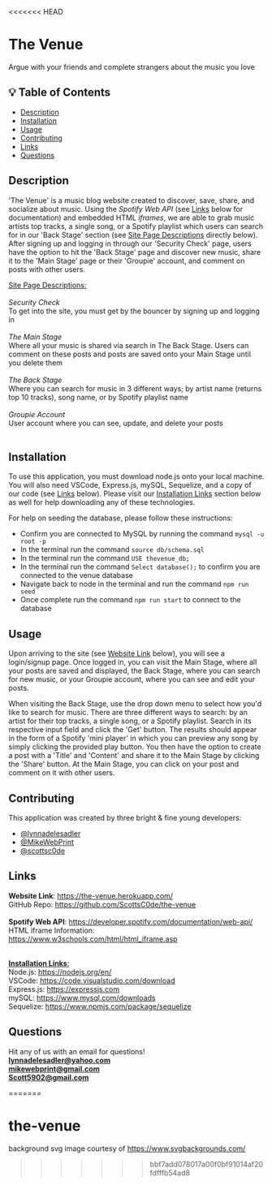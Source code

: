 <<<<<<< HEAD
# The Venue
Argue with your friends and complete strangers about the music you love

## 💡 Table of Contents

- [Description](#description-id)
- [Installation](#installation-id)
- [Usage](#usage-id)
- [Contributing](#contributing-id)
- [Links](#links-id)
- [Questions](#questions-id)

## <a id="description-id"></a>Description
'The Venue' is a music blog website created to discover, save, share, and socialize about music. Using the *Spotify Web API* (see [Links](#links-id) below for documentation) and embedded HTML *iframes*, we are able to grab music artists top tracks, a single song, or a Spotify playlist which users can search for in our 'Back Stage' section (see [Site Page Descriptions](#site-descriptions-id) directly below). After signing up and logging in through our 'Security Check' page, users have the option to hit the 'Back Stage' page and discover new music, share it to the 'Main Stage' page or their 'Groupie' account, and comment on posts with other users.</br>

<a id="site-descriptions-id"></a><u>Site Page Descriptions:</u></br></br>
*Security Check*</br>
To get into the site, you must get by the bouncer by signing up and logging in</br></br>
*The Main Stage*</br>
Where all your music is shared via search in The Back Stage. Users can comment on these posts and posts are saved onto your Main Stage until you delete them</br></br>
*The Back Stage*</br>
Where you can search for music in 3 different ways; by artist name (returns top 10 tracks), song name, or by Spotify playlist name</br></br>
*Groupie Account*</br>
User account where you can see, update, and delete your posts</br></br>
   
## <a id="installation-id"></a>Installation
To use this application, you must download node.js onto your local machine. You will also need VSCode, Express.js, mySQL, Sequelize, and a copy of our code (see [Links](#links-id) below). Please visit our [Installation Links](#installation-links-id) section below as well for help downloading any of these technologies.</br>

For help on seeding the database, please follow these instructions:
- Confirm you are connected to MySQL by running the command `mysql -u root -p` 
- In the terminal run the command `source db/schema.sql`
- In the terminal run the command `USE thevenue_db;`
- In the terminal run the command `Select database();` to confirm you are connected to the venue database
- Navigate back to node in the terminal and run the command  `npm run seed`
- Once complete run the command `npm run start` to connect to the database
    
## <a id="usage-id"></a>Usage
Upon arriving to the site (see [Website Link](#website-links-id) below), you will see a login/signup page. Once logged in, you can visit the Main Stage, where all your posts are saved and displayed, the Back Stage, where you can search for new music, or your Groupie account, where you can see and edit your posts.

 When visiting the Back Stage, use the drop down menu to select how you'd like to search for music. There are three different ways to search: by an artist for their top tracks, a single song, or a Spotify playlist. Search in its respective input field and click the 'Get' button. The results should appear in the form of a Spotify 'mini player' in which you can preview any song by simply clicking the provided play button. You then have the option to create a post with a 'Title' and 'Content' and share it to the Main Stage by clicking the 'Share' button. At the Main Stage, you can click on your post and comment on it with other users.
    
## <a id="contributing-id"></a>Contributing
This application was created by three bright & fine young developers:
- <a href="https://github.com/lynnadelesadler">@lynnadelesadler</a></br>
- <a href="https://github.com/MikeWebPrint">@MikeWebPrint</a></br>
- <a href="https://github.com/scottsc0de">@scottsc0de</a>
    
## <a id="links-id"></a>Links
<a id="website-links-id"></a>**Website Link**: https://the-venue.herokuapp.com/</br>
GitHub Repo: https://github.com/ScottsC0de/the-venue</br></br>
**Spotify Web API**: https://developer.spotify.com/documentation/web-api/</br>
HTML iframe Information: https://www.w3schools.com/html/html_iframe.asp</br></br>

<u><a id="installation-links-id"></a>**Installation Links**:</br></u>
Node.js: https://nodejs.org/en/</br>
VSCode: https://code.visualstudio.com/download</br>
Express.js: https://expressjs.com</br>
mySQL: https://www.mysql.com/downloads</br>
Sequelize: https://www.npmjs.com/package/sequelize</br>

## <a id="questions-id"></a>Questions
Hit any of us with an email for questions!</br>
**lynnadelesadler@yahoo.com**</br>
**mikewebprint@gmail.com**</br>
**Scott5902@gmail.com**

=======
# the-venue

background svg image courtesy of https://www.svgbackgrounds.com/
>>>>>>> bbf7add078017a00f0bf91014af20fdfffb54ad8
